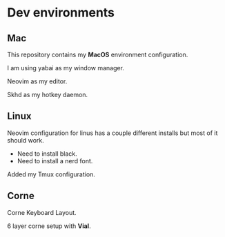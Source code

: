 # Dev environments

## Mac

This repository contains my **MacOS** environment configuration.

I am using yabai as my window manager.

Neovim as my editor.

Skhd as my hotkey daemon.

## Linux

Neovim configuration for linus has a couple different installs but most of it should work.

- Need to install black.
- Need to install a nerd font.

Added my Tmux configuration.

## Corne

Corne Keyboard Layout.

6 layer corne setup with **Vial**.
